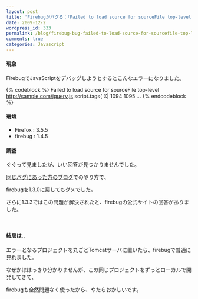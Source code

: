 ```yaml
---
layout: post
title: 'Firebugがバグる：「Failed to load source for sourceFile top-level...」'
date: 2009-12-2
wordpress_id: 333
permalink: /blog/firebug-bug-failed-to-load-source-for-sourcefile-top-level
comments: true
categories: Javascript
---
```

<div class="section">
<h4>現象</h4>
<p>FirebugでJavaScriptをデバッグしようとするとこんなエラーになりました。</p>
{% codeblock %}
Failed to load source for sourceFile top-level <a href="http://sample.com/jquery.js" target="_blank">http://sample.com/jquery.js</a> script.tags( X| 1094 1095 ...
{% endcodeblock %}
<h4>環境</h4>
<ul>
<li>Firefox : 3.5.5</li>
<li>firebug : 1.4.5</li>
</ul>
<h4>調査</h4>
<p>ぐぐって見ましたが、いい回答が見つかりませんでした。</p>
<p><a href="http://blog.livedoor.jp/mapserver2007/archives/50793386.html" target="_blank">同じバグにあった方のブログ</a>でのやり方で、</p>
<p>firebugを1.3.0に戻してもダメでした。</p>
<p>さらに1.3.3ではこの問題が解決されたと、firebugの公式サイトの回答がありました。</p>
<br/>
<h4>結局は..</h4>
<p>エラーとなるプロジェクトを丸ごとTomcatサーバに置いたら、firebugで普通に見れました。</p>
<p>なぜかははっきり分かりませんが、この同じプロジェクトをずっとローカルで開発してきて、</p>
<p>firebugも全然問題なく使ったから、やたらおかしいです。</p>
</div>
